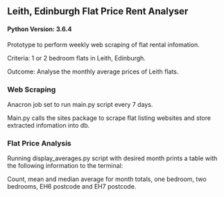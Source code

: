 ## Leith, Edinburgh Flat Price Rent Analyser
#### Python Version: 3.6.4

Prototype to perform weekly web scraping of flat rental infomation.

Criteria: 1 or 2 bedroom flats in Leith, Edinburgh.

Outcome: Analyse the monthly average prices of Leith flats.

### Web Scraping

Anacron job set to run main.py script every 7 days.

Main.py calls the sites package to scrape flat listing websites and store extracted infomation into db.

### Flat Price Analysis

Running display_averages.py script with desired month prints a table with the following information to the terminal:

Count, mean and median average for month totals, one bedroom, two bedrooms, EH6 postcode and EH7 postcode.
